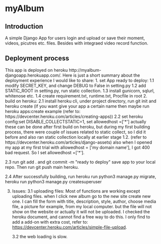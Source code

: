# myAlbum

<h2>Introduction</h2>
A simple Django App for users login and upload or save their moment, videos, picutres etc. files. Besides with integraed video record function.

<h2>Deployment process</h2>
This app is deployed on heroku http://myalbum-djangoapp.herokuapp.com/. 
Here is just a short summary about the deployment experience I would like to share:
1. set App ready to deploy:
   1.1 modify SECRET_KEY, and change DEBUG to False in setting.py
   1.2 add STATIC_ROOT in setting.py, run static collection.
   1.3 install gunicorn, sqlurl, whitenose etc. 
   1.4 create requirement.txt, runtime.txt, Procfile in root
2. build on heroku:
   2.1 install heroku cli, under project directory, run git init and heroku create (if you want give your app a certain name then maybe run heroku apps:create example (refer to: https://devcenter.heroku.com/articles/creating-apps))
   2.2 set heroku config:set DISABLE_COLLECTSTATIC=1, set allowedhost =['*'] actually these can be done after first build on heroku, but during my first building process, there were couple of issues related to static collect, so I did it before and also ran static collection locally at earlier stage 1.2. (refer to https://devcenter.heroku.com/articles/django-assets)
   also when I opened my app at my first trial with allowedhost = ['my domain name'], I got 400 bad request. So  I set allowedhost =['*'].
   
   2.3 run git add . and git commit -m "ready to deploy" save app to your local repo. Then run git push main heroku. 
    
   
   2.4 After successfully building, run heroku run python3 manage.py migrate, heroku run python3 manage.py createsuperuser

3. Issues:
   3.1 uploading files:
   Most of functions are working except uploading files.
   when I click new album go to the new site create new one. I can fill the form with title, description, style, author, choose media file, a picture for example, from my local computer. but the file will not show on the website or actually it will not be uploaded.
   I checked the heroku document, and cannot find a free way to do this. I only find to add a add-on with extra cost, refer to: https://devcenter.heroku.com/articles/simple-file-upload.

   3.2 the web loading is slow.
